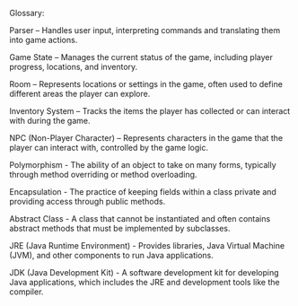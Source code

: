 Glossary:

Parser – Handles user input, interpreting commands and translating them into game actions.

Game State – Manages the current status of the game, including player progress, locations, and inventory.

Room – Represents locations or settings in the game, often used to define different areas the player can explore.

Inventory System – Tracks the items the player has collected or can interact with during the game.

NPC (Non-Player Character) – Represents characters in the game that the player can interact with, controlled by the game logic.

Polymorphism - The ability of an object to take on many forms, typically through method overriding or method overloading.

Encapsulation - The practice of keeping fields within a class private and providing access through public methods.

Abstract Class - A class that cannot be instantiated and often contains abstract methods that must be implemented by subclasses.

JRE (Java Runtime Environment) - Provides libraries, Java Virtual Machine (JVM), and other components to run Java applications.

JDK (Java Development Kit) - A software development kit for developing Java applications, which includes the JRE and development tools like the compiler.






